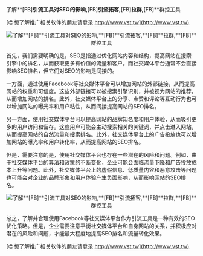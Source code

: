 了解**[FB]**引流工具对SEO的影响,**[FB]**引流拓客,**[FB]**拉群,**[FB]**群控工具

[😍想了解推广相关软件的朋友请登录 http://www.vst.tw](http://www.vst.tw)

 <center><img src="https://vst.tw/MP4/tuiguang/png/1.png" alt="了解**[FB]**引流工具对SEO的影响,**[FB]**引流拓客,**[FB]**拉群,**[FB]**群控工具"></center>

首先，我们需要明确的是，SEO是指通过优化网站内容和结构，提高网站在搜索引擎中的排名，从而获取更多有价值的流量和客户。而社交媒体平台通常不会直接影响SEO排名，但它们对SEO的影响是间接的。

一方面，通过使用Facebook等社交媒体平台可以增加网站的外部链接，从而提高网站的权重和可信度。这些外部链接可以被搜索引擎识别，并被视为网站的推荐，从而增加网站的排名。此外，社交媒体平台上的分享、点赞和评论等互动行为也可以增加网站的曝光率和用户粘性，从而间接提高网站的SEO排名。

另一方面，使用社交媒体平台可以提高网站的品牌知名度和用户体验，从而吸引更多的用户访问和留存。这些用户可能会主动搜索相关的关键词，并点击进入网站，从而提高网站的自然流量和搜索排名。此外，社交媒体平台上的广告投放也可以增加网站的曝光率和用户转化率，从而提高网站的SEO排名。

但是，需要注意的是，使用社交媒体平台也存在一些潜在的风险和问题。例如，由于社交媒体平台的算法和政策的不断变化，企业可能会面临流量下降和广告投放成本上升等问题。此外，社交媒体平台上的虚假信息、低质量内容和恶意攻击等问题也可能会对企业的品牌形象和用户体验产生负面影响，从而影响网站的SEO排名。

 <center><img src="https://vst.tw/MP4/tuiguang/png/0.png" alt="了解**[FB]**引流工具对SEO的影响,**[FB]**引流拓客,**[FB]**拉群,**[FB]**群控工具"></center>

总之，了解并合理使用Facebook等社交媒体平台作为引流工具是一种有效的SEO优化策略。但是，企业需要注意平衡社交媒体平台和自身网站的关系，并积极应对潜在的风险和问题，才能最大程度地提高SEO排名和流量转化效果。

[😍想了解推广相关软件的朋友请登录 http://www.vst.tw](http://www.vst.tw)



